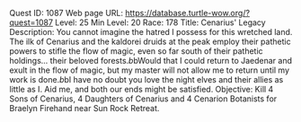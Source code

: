 Quest ID: 1087
Web page URL: https://database.turtle-wow.org/?quest=1087
Level: 25
Min Level: 20
Race: 178
Title: Cenarius' Legacy
Description: You cannot imagine the hatred I possess for this wretched land. The ilk of Cenarius and the kaldorei druids at the peak employ their pathetic powers to stifle the flow of magic, even so far south of their pathetic holdings... their beloved forests.$b$bWould that I could return to Jaedenar and exult in the flow of magic, but my master will not allow me to return until my work is done.$b$bI have no doubt you love the night elves and their allies as little as I. Aid me, and both our ends might be satisfied.
Objective: Kill 4 Sons of Cenarius, 4 Daughters of Cenarius and 4 Cenarion Botanists for Braelyn Firehand near Sun Rock Retreat.
